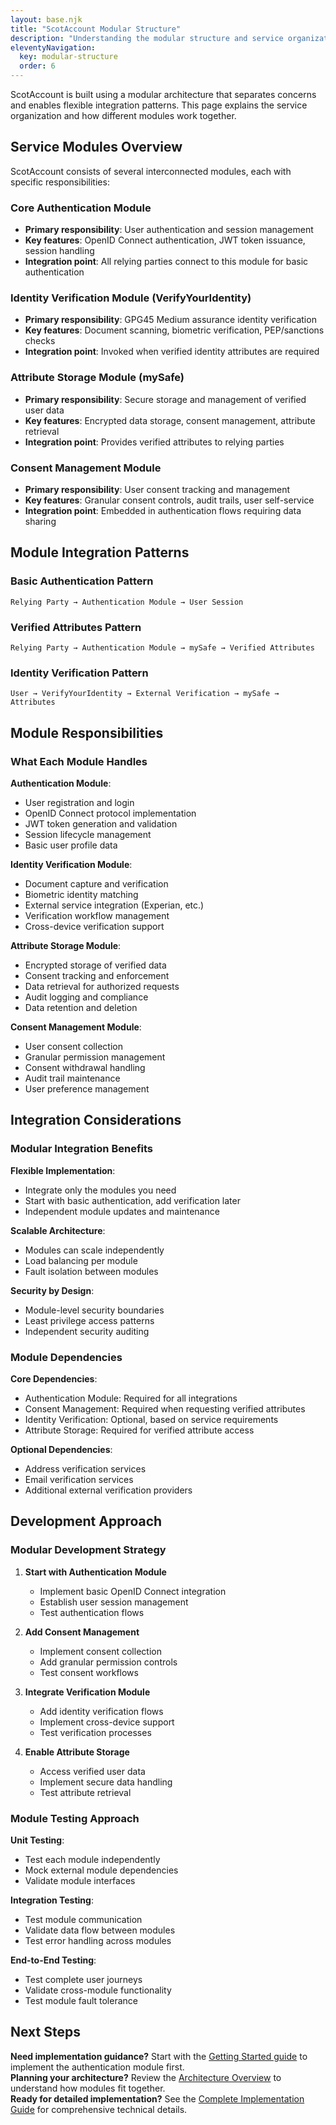```yaml
---
layout: base.njk
title: "ScotAccount Modular Structure"
description: "Understanding the modular structure and service organization of ScotAccount components"
eleventyNavigation:
  key: modular-structure
  order: 6
---
```


ScotAccount is built using a modular architecture that separates concerns and enables flexible integration patterns. This page explains the service organization and how different modules work together.

## Service Modules Overview

ScotAccount consists of several interconnected modules, each with specific responsibilities:

### Core Authentication Module

- **Primary responsibility**: User authentication and session management
- **Key features**: OpenID Connect authentication, JWT token issuance, session handling
- **Integration point**: All relying parties connect to this module for basic authentication

### Identity Verification Module (VerifyYourIdentity)

- **Primary responsibility**: GPG45 Medium assurance identity verification
- **Key features**: Document scanning, biometric verification, PEP/sanctions checks
- **Integration point**: Invoked when verified identity attributes are required

### Attribute Storage Module (mySafe)

- **Primary responsibility**: Secure storage and management of verified user data
- **Key features**: Encrypted data storage, consent management, attribute retrieval
- **Integration point**: Provides verified attributes to relying parties

### Consent Management Module

- **Primary responsibility**: User consent tracking and management
- **Key features**: Granular consent controls, audit trails, user self-service
- **Integration point**: Embedded in authentication flows requiring data sharing

## Module Integration Patterns

### Basic Authentication Pattern

```
Relying Party → Authentication Module → User Session
```

### Verified Attributes Pattern

```
Relying Party → Authentication Module → mySafe → Verified Attributes
```

### Identity Verification Pattern

```
User → VerifyYourIdentity → External Verification → mySafe → Attributes
```

## Module Responsibilities

### What Each Module Handles

**Authentication Module**:

- User registration and login
- OpenID Connect protocol implementation
- JWT token generation and validation
- Session lifecycle management
- Basic user profile data

**Identity Verification Module**:

- Document capture and verification
- Biometric identity matching
- External service integration (Experian, etc.)
- Verification workflow management
- Cross-device verification support

**Attribute Storage Module**:

- Encrypted storage of verified data
- Consent tracking and enforcement
- Data retrieval for authorized requests
- Audit logging and compliance
- Data retention and deletion

**Consent Management Module**:

- User consent collection
- Granular permission management
- Consent withdrawal handling
- Audit trail maintenance
- User preference management

## Integration Considerations

### Modular Integration Benefits

**Flexible Implementation**:

- Integrate only the modules you need
- Start with basic authentication, add verification later
- Independent module updates and maintenance

**Scalable Architecture**:

- Modules can scale independently
- Load balancing per module
- Fault isolation between modules

**Security by Design**:

- Module-level security boundaries
- Least privilege access patterns
- Independent security auditing

### Module Dependencies

**Core Dependencies**:

- Authentication Module: Required for all integrations
- Consent Management: Required when requesting verified attributes
- Identity Verification: Optional, based on service requirements
- Attribute Storage: Required for verified attribute access

**Optional Dependencies**:

- Address verification services
- Email verification services
- Additional external verification providers

## Development Approach

### Modular Development Strategy

1. **Start with Authentication Module**

   - Implement basic OpenID Connect integration
   - Establish user session management
   - Test authentication flows

2. **Add Consent Management**

   - Implement consent collection
   - Add granular permission controls
   - Test consent workflows

3. **Integrate Verification Module**

   - Add identity verification flows
   - Implement cross-device support
   - Test verification processes

4. **Enable Attribute Storage**
   - Access verified user data
   - Implement secure data handling
   - Test attribute retrieval

### Module Testing Approach

**Unit Testing**:

- Test each module independently
- Mock external module dependencies
- Validate module interfaces

**Integration Testing**:

- Test module communication
- Validate data flow between modules
- Test error handling across modules

**End-to-End Testing**:

- Test complete user journeys
- Validate cross-module functionality
- Test module fault tolerance

## Next Steps

<div class="callout callout--info">
<strong>Need implementation guidance?</strong> Start with the <a href="{{ '/getting-started/' | url }}">Getting Started guide</a> to implement the authentication module first.
</div>

<div class="callout callout--success">
<strong>Planning your architecture?</strong> Review the <a href="{{ '/architecture/' | url }}">Architecture Overview</a> to understand how modules fit together.
</div>

<div class="callout callout--warning">
<strong>Ready for detailed implementation?</strong> See the <a href="{{ '/scotaccount-complete-guide/' | url }}">Complete Implementation Guide</a> for comprehensive technical details.
</div>
